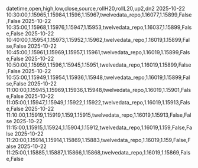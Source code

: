 datetime,open,high,low,close,source,rollH20,rollL20,up2,dn2
2025-10-22 10:30:00,1.15965,1.15984,1.1596,1.15967,twelvedata_repo,1.16077,1.15899,False,False
2025-10-22 10:35:00,1.15968,1.15976,1.15947,1.15953,twelvedata_repo,1.16037,1.15899,False,False
2025-10-22 10:40:00,1.15954,1.15973,1.15952,1.15962,twelvedata_repo,1.16019,1.15899,False,False
2025-10-22 10:45:00,1.15961,1.15969,1.15957,1.15961,twelvedata_repo,1.16019,1.15899,False,False
2025-10-22 10:50:00,1.15959,1.1596,1.15945,1.15951,twelvedata_repo,1.16019,1.15899,False,False
2025-10-22 10:55:00,1.15949,1.15954,1.15936,1.15948,twelvedata_repo,1.16019,1.15899,False,False
2025-10-22 11:00:00,1.15945,1.15969,1.15936,1.15948,twelvedata_repo,1.16019,1.15901,False,False
2025-10-22 11:05:00,1.15947,1.15949,1.15922,1.15922,twelvedata_repo,1.16019,1.15913,False,False
2025-10-22 11:10:00,1.15919,1.15919,1.159,1.15915,twelvedata_repo,1.16019,1.15913,False,False
2025-10-22 11:15:00,1.15915,1.15924,1.15904,1.15912,twelvedata_repo,1.16019,1.159,False,False
2025-10-22 11:20:00,1.15914,1.15914,1.15869,1.15883,twelvedata_repo,1.16019,1.159,False,False
2025-10-22 11:25:00,1.15885,1.15887,1.15866,1.15868,twelvedata_repo,1.16019,1.15869,False,False
